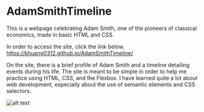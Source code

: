 # AdamSmithTimeline
This is a webpage celebrating Adam Smith, one of the pioneers of classical economics, made in basic HTML and CSS.

In order to access the site, click the link below.
https://khuang0312.github.io/AdamSmithTimeline/

On the site, there is a brief profile of Adam Smith and a timeline detailing events during his life.
The site is meant to be simple in order to help me practice using HTML, CSS, and the Flexbox.
I have learned quite a lot about web development, especially about the use of semantic elements
and CSS selectors.

![alt text](https://github.com/khuang0312/AdamSmithTimeline/blob/[branch]/image.jpg?raw=true)
